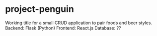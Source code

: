 # project-penguin

Working title for a small CRUD application to pair foods and beer styles.
Backend: Flask (Python)
Frontend: React.js
Database: ??
